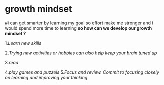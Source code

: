 # growth mindset  
#i can get smarter by learning my goal so effort make me stronger and i would spend more time to learning
**so how can we develop our growth mindset ?**

1.*Learn new skills*

2.*Trying new activities or hobbies can also help keep your brain tuned up*


3.*read*

4.*play games and puzzels*
 5.*Focus and review. Commit to focusing closely on learning and improving your thinking*
